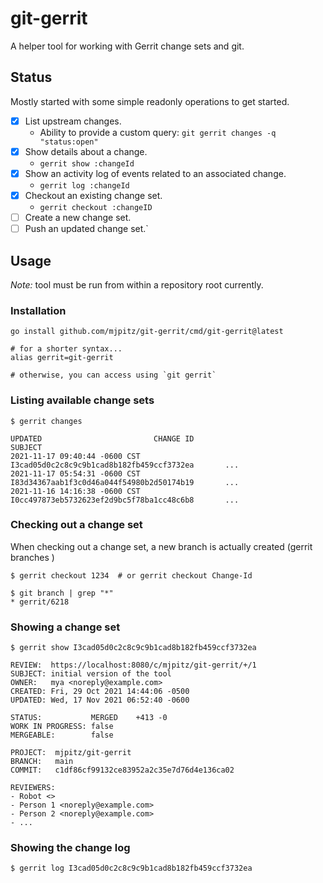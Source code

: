 # git-gerrit

A helper tool for working with Gerrit change sets and git.  

## Status

Mostly started with some simple readonly operations to get started.

- [x] List upstream changes.
  - Ability to provide a custom query: `git gerrit changes -q "status:open"`
- [x] Show details about a change.
  - `gerrit show :changeId`
- [x] Show an activity log of events related to an associated change.
  - `gerrit log :changeId`
- [x] Checkout an existing change set.
  - `gerrit checkout :changeID`
- [ ] Create a new change set.
- [ ] Push an updated change set.`

## Usage

_Note:_ tool must be run from within a repository root currently.

### Installation

```
go install github.com/mjpitz/git-gerrit/cmd/git-gerrit@latest

# for a shorter syntax...
alias gerrit=git-gerrit

# otherwise, you can access using `git gerrit`
```

### Listing available change sets

```
$ gerrit changes

UPDATED                         CHANGE ID                                       SUBJECT                                                                                                                                            
2021-11-17 09:40:44 -0600 CST   I3cad05d0c2c8c9c9b1cad8b182fb459ccf3732ea       ...
2021-11-17 05:54:31 -0600 CST   I83d34367aab1f3c0d46a044f54980b2d50174b19       ...
2021-11-16 14:16:38 -0600 CST   I0cc497873eb5732623ef2d9bc5f78ba1cc48c6b8       ...
```

### Checking out a change set

When checking out a change set, a new branch is actually created (gerrit branches )

```
$ gerrit checkout 1234  # or gerrit checkout Change-Id

$ git branch | grep "*" 
* gerrit/6218
```

### Showing a change set

```
$ gerrit show I3cad05d0c2c8c9c9b1cad8b182fb459ccf3732ea

REVIEW:  https://localhost:8080/c/mjpitz/git-gerrit/+/1
SUBJECT: initial version of the tool
OWNER:   mya <noreply@example.com>
CREATED: Fri, 29 Oct 2021 14:44:06 -0500
UPDATED: Wed, 17 Nov 2021 06:52:40 -0600

STATUS:           MERGED    +413 -0
WORK IN PROGRESS: false
MERGEABLE:        false

PROJECT:  mjpitz/git-gerrit
BRANCH:   main
COMMIT:   c1df86cf99132ce83952a2c35e7d76d4e136ca02

REVIEWERS:
- Robot <>
- Person 1 <noreply@example.com>
- Person 2 <noreply@example.com>
- ...

```

### Showing the change log

```
$ gerrit log I3cad05d0c2c8c9c9b1cad8b182fb459ccf3732ea
```
